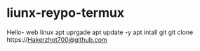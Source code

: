 # liunx-reypo-termux
Hello- web linux
apt uprgade
apt update -y
apt intall git
git clone https://Hakerzhot700@github.com



